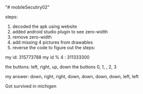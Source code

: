"# mobileSecutiry02" 

steps:
1) decoded the apk using website
2) added android studio plugin to see zero-width 
3) remove zero-width 
4) add missing 4 pictures from drawables
5) reverse the code to figure out the steps:

my id: 315773788
my id % 4 : 311333300

the buttons: left, right, up, down
the buttons  0,		1,  , 2, 3

my answer:
down, right, right, down, down, down, down, left, left

Got survived in michigen